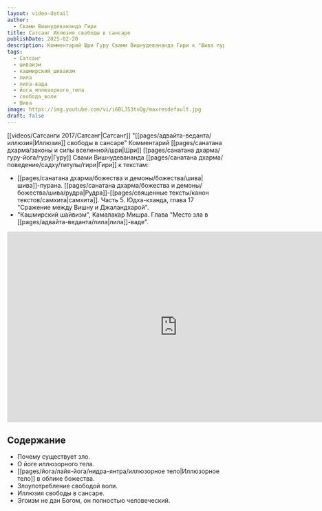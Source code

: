 ```yaml
---
layout: video-detail
author:
  - Свами Вишнудевананда Гири
title: Сатсанг Иллюзия свободы в сансаре
publishDate: 2025-02-20
description: Комментарий Шри Гуру Свами Вишнудевананда Гири к "Шива пуране" и книге "Кашмирский шайвизм" (Камалакар Мишра).
tags:
  - Сатсанг
  - шиваизм
  - кашмирский_шиваизм
  - лила
  - лила-вада
  - йога_иллюзорного_тела
  - свобода_воли
  - Шива
image: https://img.youtube.com/vi/i6BLJ53tvQg/maxresdefault.jpg
draft: false
---
```


[[videos/Сатсанги 2017/Сатсанг|Сатсанг]] "[[pages/адвайта-веданта/иллюзия|Иллюзия]] свободы в сансаре"
Комментарий [[pages/санатана дхарма/законы и силы вселенной/шри|Шри]] [[pages/санатана дхарма/гуру-йога/гуру|Гуру]] Свами Вишнудевананда [[pages/санатана дхарма/поведение/садху/титулы/гири|Гири]] к текстам:
- [[pages/санатана дхарма/божества и демоны/божества/шива|шива]]-пурана. [[pages/санатана дхарма/божества и демоны/божества/шива/рудра|Рудра]]-[[pages/священные тексты/канон текстов/самхита|самхита]]. Часть 5. Юдха-кханда, глава 17 "Сражение между Вишну и Джаландхарой".
- "Кашмирский шайвизм", Камалакар Мишра. Глава "Место зла в [[pages/адвайта-веданта/лила|лила]]-ваде".

<iframe width="790" height="444" src="https://www.youtube.com/embed/i6BLJ53tvQg" frameborder="0" allowfullscreen=""></iframe> 

## Содержание
- Почему существует зло.
- О йоге иллюзорного тела.
- [[pages/йога/лайя-йога/нидра-янтра/иллюзорное тело|Иллюзорное тело]] в облике божества.
- Злоупотребление свободой воли.
- Иллюзия свободы в сансаре.
- Эгоизм не дан Богом, он полностью человеческий.
